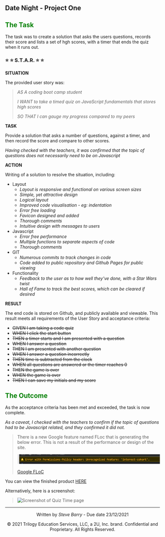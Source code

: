 ## Date Night - Project One

## <span style="color:green"> The Task</span>

The task was to create a solution that asks the users questions, records their score and lists a set of hgh scores, with a timer that ends the quiz when it runs out.

### ⭐ ⭐ S.T.A.R. ⭐ ⭐

**SITUATION**

The provided user story was: 

> <span style="font-style:italic">AS A coding boot camp student</span>
> 
> <span style="font-style:italic">I WANT to take a timed quiz on JavaScript fundamentals that stores high scores</span>
>
> <span style="font-style:italic">SO THAT I can gauge my progress compared to my peers</span>

**TASK**

Provide a solution that asks a number of questions, against a timer, and then record the score and compare to other scores.

*Having checked with the teachers, it was confirmed that the topic of questions does not necessarily need to be on Javascript*

**ACTION**

Writing of a solution to resolve the situation, including:
* Layout
  * *Layout is responsive and functional on various screen sizes*
  * *Simple, yet attractive design*
  * *Logical layout*
  * *Improved code visualisation - eg: indentation*
  * *Error free loading*
  * *Favicon designed and added*
  * *Thorough comments*
  * *Intuitive design with messages to users*
* Javascript
  * *Error free performance*
  * *Multiple functions to separate aspects of code*
  * *Thorough comments*
* GIT
  * *Numerous commits to track changes in code*
  * *Code added to public repository and Github Pages for public viewing*
* Functionality
  * *Feedback to the user as to how well they've done, with a Star Wars twist*
  * *Hall of Fame to track the best scores, which can be cleared if desired*

**RESULT**

The end code is stored on Github, and publicly available and viewable. This result meets all requirements of the User Story and acceptance criteria:

* ~~GIVEN I am taking a code quiz~~
* ~~WHEN I click the start button~~
* ~~THEN a timer starts and I am presented with a question~~
* ~~WHEN I answer a question~~
* ~~THEN I am presented with another question~~
* ~~WHEN I answer a question incorrectly~~
* ~~THEN time is subtracted from the clock~~
* ~~WHEN all questions are answered or the timer reaches 0~~
* ~~THEN the game is over~~
* ~~WHEN the game is over~~
* ~~THEN I can save my initials and my score~~

## <span style="color:green"> The Outcome</span>

As the acceptance criteria has been met and exceeded, the task is now complete. 

*As a caveat, I checked with the teachers to confirm if the topic of questions had to be Javascript related, and they confirmed it did not.*
> There is a new Google feature named FLoc that is generating the below error. This is not a result of the performance or design of the site.
> 
> ![Screenshot of Google FLoC error](./assets/images/floc.PNG "Screenshot of Google FLoC error")
> 
> [Google FLoC](https://techcrunch.com/2021/03/30/google-starts-trialling-its-floc-cookie-alternative-in-chrome/)

You can view the finished product [HERE](https://nbs5000.github.io/quizTime/)

Alternatively, here is a screenshot:

> ![Screenshot of Quiz Time page](./assets/images/screen.png "Screenshot of Quiz Time page")

---
<p style="text-align:center;">Written by <span style="font-style:italic">Steve Barry</span> - Due date 23/12/2021</p>

<p style="text-align:center;">© 2021 Trilogy Education Services, LLC, a 2U, Inc. brand. Confidential and Proprietary. All Rights Reserved.</p>
